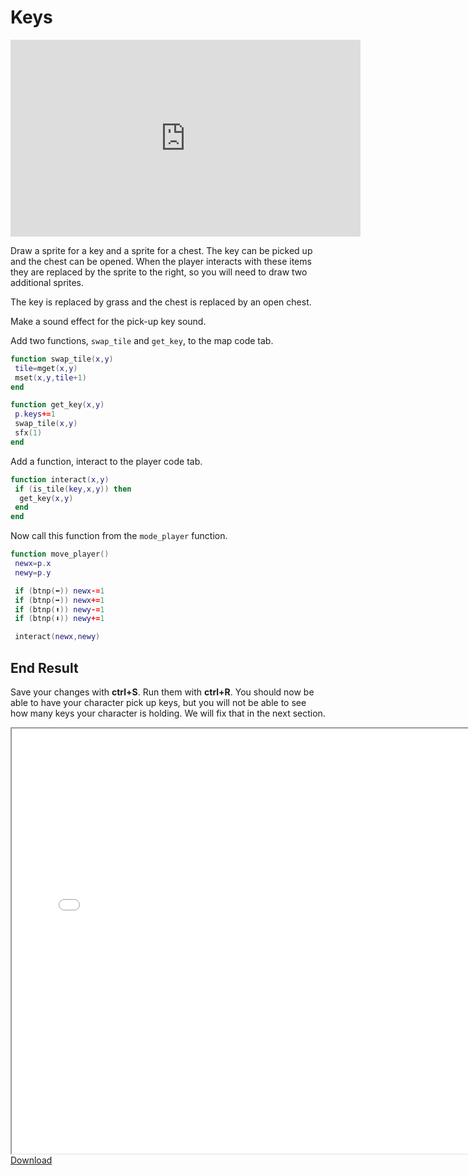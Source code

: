 # Keys

<iframe width="560" height="315" src="https://www.youtube.com/embed/8RXnQYXufB8" title="YouTube video player" frameborder="0" allow="accelerometer; autoplay; clipboard-write; encrypted-media; gyroscope; picture-in-picture" allowfullscreen></iframe>

Draw a sprite for a key and a sprite for a chest. The key can be picked up and the chest can be opened. When the player interacts with these items they are replaced by the sprite to the right, so you will need to draw two additional sprites.

The key is replaced by grass and the chest is replaced by an open chest.

Make a sound effect for the pick-up key sound.

Add two functions, `swap_tile` and `get_key`, to the map code tab.

```lua
function swap_tile(x,y)
 tile=mget(x,y)
 mset(x,y,tile+1)
end

function get_key(x,y)
 p.keys+=1
 swap_tile(x,y)
 sfx(1)
end
```

Add a function, interact to the player code tab.

```lua
function interact(x,y)
 if (is_tile(key,x,y)) then
  get_key(x,y)
 end
end
```

Now call this function from the `mode_player` function.

```lua
function move_player()
 newx=p.x
 newy=p.y

 if (btnp(⬅️)) newx-=1
 if (btnp(➡️)) newx+=1
 if (btnp(⬆️)) newy-=1
 if (btnp(⬇️)) newy+=1

 interact(newx,newy)
```

## End Result

Save your changes with **ctrl+S**. Run them with **ctrl+R**. You should now be able
to have your character pick up keys, but you will not be able to see how many keys
your character is holding. We will fix that in the next section.

<iframe width="750px" height="680px" src="./adventuregame_step_05.html"></iframe>
<a href="./adventuregame_step_05.p8.png" target="_blank">Download</a>


